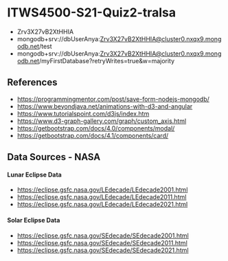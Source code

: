 # ITWS4500-S21-Quiz2-tralsa

* Zrv3X27vB2XtHHIA
* mongodb+srv://dbUserAnya:Zrv3X27vB2XtHHIA@cluster0.nxqx9.mongodb.net/test
* mongodb+srv://dbUserAnya:Zrv3X27vB2XtHHIA@cluster0.nxqx9.mongodb.net/myFirstDatabase?retryWrites=true&w=majority

## References
* https://programmingmentor.com/post/save-form-nodejs-mongodb/
* https://www.beyondjava.net/animations-with-d3-and-angular
* https://www.tutorialspoint.com/d3js/index.htm
* https://www.d3-graph-gallery.com/graph/custom_axis.html
* https://getbootstrap.com/docs/4.0/components/modal/
* https://getbootstrap.com/docs/4.1/components/card/

## Data Sources - NASA
#### Lunar Eclipse Data
* https://eclipse.gsfc.nasa.gov/LEdecade/LEdecade2001.html
* https://eclipse.gsfc.nasa.gov/LEdecade/LEdecade2011.html
* https://eclipse.gsfc.nasa.gov/LEdecade/LEdecade2021.html

#### Solar Eclipse Data
* https://eclipse.gsfc.nasa.gov/SEdecade/SEdecade2001.html
* https://eclipse.gsfc.nasa.gov/SEdecade/SEdecade2011.html
* https://eclipse.gsfc.nasa.gov/SEdecade/SEdecade2021.html

